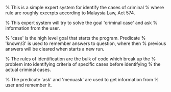 % This is a simple expert system for identify the cases of criminal
% where rule are roughly excerpts according to Malaysia Law, Act 574.

% This expert system will try to solve the goal 'criminal case' and ask
% information from the user.

% 'case' is the high level goal that starts the program. Predicate
% 'known/3' is used to remember answers to question, where then
% previous answers will be cleared when starts a new run.

% The rules of identification are the bulk of code which break up the
% problem into identifying criteria of specific cases before identifying
% the actual criminal cases.

% The predicate 'ask' and 'menuask' are used to get information from
% user and remember it.
